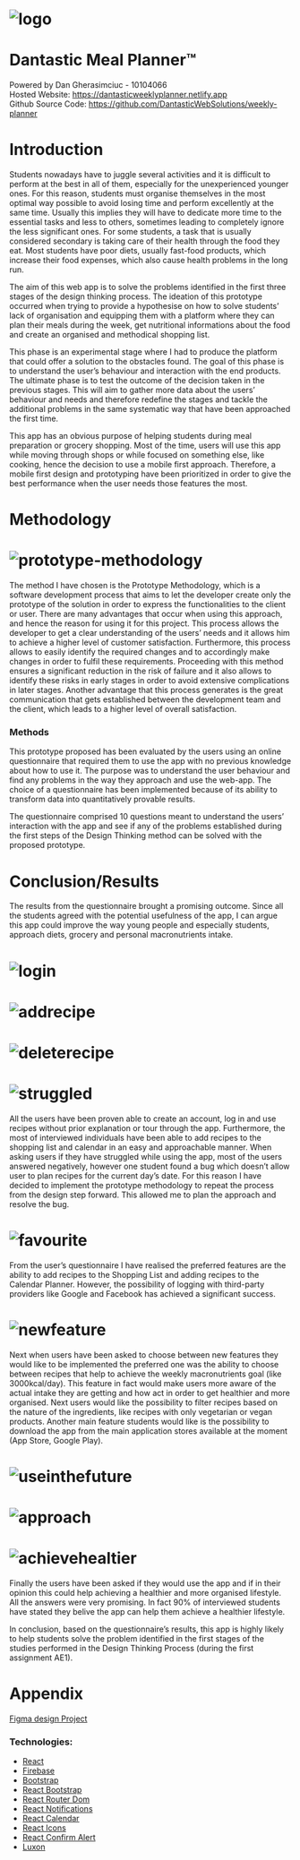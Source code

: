 # ![logo](src/assets/logo.png) 
# Dantastic Meal Planner™
Powered by Dan Gherasimciuc - 10104066 \
Hosted Website: https://dantasticweeklyplanner.netlify.app \
Github Source Code: https://github.com/DantasticWebSolutions/weekly-planner 


# Introduction

Students nowadays have to juggle several activities and it is difficult to perform at the best in all of them, especially for the unexperienced younger ones. For this reason, students must organise themselves in the most optimal way possible to avoid losing time and perform excellently at the same time. Usually this implies they will have to dedicate more time to the essential tasks and less to others, sometimes leading to completely ignore the less significant ones. For some students, a task that is usually considered secondary is taking care of their health through the food they eat. Most students have poor diets, usually fast-food products, which increase their food expenses, which also cause health problems in the long run.

The aim of this web app is to solve the problems identified in the first three stages of the design thinking process. The ideation of this prototype occurred when trying to provide a hypothesise on how to solve students’ lack of organisation and equipping them with a platform where they can plan their meals during the week, get nutritional informations about the food and create an organised and methodical shopping list.

This phase is an experimental stage where I had to produce the platform that could offer a solution to the obstacles found. The goal of this phase is to understand the user’s behaviour and interaction with the end products.
The ultimate phase is to test the outcome of the decision taken in the previous stages. This will aim to gather more data about the users’ behaviour and needs and therefore redefine the stages and tackle the additional problems in the same systematic way that have been approached the first time.

This app has an obvious purpose of helping students during meal preparation or grocery shopping. Most of the time, users will use this app while moving through shops or while focused on something else, like cooking, hence the decision to use a mobile first approach. Therefore, a mobile first design and prototyping have been prioritized in order to give the best performance when the user needs those features the most.



# Methodology

# ![prototype-methodology](src/assets/prototypeMethodology.png) 

The method I have chosen is the Prototype Methodology, which is a software development process that aims to let the developer create only the prototype of the solution in order to express the functionalities to the client or user. There are many advantages that occur when using this approach, and hence the reason for using it for this project. This process allows the developer to get a clear understanding of the users’ needs and it allows him to achieve a higher level of customer satisfaction. Furthermore, this process allows to easily identify the required changes and to accordingly make changes in order to fulfil these requirements. Proceeding with this method ensures a significant reduction in the risk of failure and it also allows to identify these risks in early stages in order to avoid extensive complications in later stages. Another advantage that this process generates is the great communication that gets established between the development team and the client, which leads to a higher level of overall satisfaction.

### Methods
This prototype proposed has been evaluated by the users using an online questionnaire that required them to use the app with no previous knowledge about how to use it. The purpose was to understand the user behaviour and find any problems in the way they approach and use the web-app. The choice of a questionnaire has been implemented because of its ability to transform data into quantitatively provable results.

The questionnaire comprised 10 questions meant to understand the users’ interaction with the app and see if any of the problems established during the first steps of the Design Thinking method can be solved with the proposed prototype.

# Conclusion/Results

The results from the questionnaire brought a promising outcome. Since all the students agreed with the potential usefulness of the app, I can argue this app could improve the way young people and especially students, approach diets, grocery and personal macronutrients intake. 

# ![login](src/assets/documentation/login.png) 
# ![addrecipe](src/assets/documentation/addrecipes.png) 
# ![deleterecipe](src/assets/documentation/deleterecipe.png) 
# ![struggled](src/assets/documentation/struggled.png) 

All the users have been proven able to create an account, log in and use recipes without prior explanation or tour through the app. Furthermore, the most of interviewed individuals have been able to add recipes to the shopping list and calendar in an easy and approachable manner. When asking users if they have struggled while using the app, most of the users answered negatively, however one student found a bug which doesn’t allow user to plan recipes for the current day’s date. For this reason I have decided to implement the prototype methodology to repeat the process from the design step forward. This allowed me to plan the approach and resolve the bug. 

# ![favourite](src/assets/documentation/favourite.png) 

From the user’s questionnaire I have realised the preferred features are the ability to add recipes to the Shopping List and adding recipes to the Calendar Planner. However, the possibility of logging with third-party providers like Google and Facebook has achieved a significant success. 

# ![newfeature](src/assets/documentation/newfeature.png) 

Next when users have been asked to choose between new features they would like to be implemented the preferred one was the ability to choose between recipes that help to achieve the weekly macronutrients goal (like 3000kcal/day). This feature in fact would make users more aware of the actual intake they are getting and how act in order to get healthier and more organised. Next users would like the possibility to filter recipes based on the nature of the ingredients, like recipes with only vegetarian or vegan products. Another main feature students would like is the possibility to download the app from the main application stores available at the moment (App Store, Google Play).

# ![useinthefuture](src/assets/documentation/useinthefuture.png) 
# ![approach](src/assets/documentation/approach.png) 
# ![achievehealtier](src/assets/documentation/achievehealtier.png) 

Finally the users have been asked if they would use the app and if in their opinion this could help achieving a healthier and more organised lifestyle. All the answers were very promising. In fact 90% of interviewed students have stated they belive the app can help them achieve a healthier lifestyle.

In conclusion, based on the questionnaire’s results, this app is highly likely to help students solve the problem identified in the first stages of the studies performed in the Design Thinking Process (during the first assignment AE1). 


# Appendix

[Figma design Project](https://www.figma.com/file/kIQUiAkFknaj58zUyVi8rj/Meals-and-Shopping-List-weekly-planner?node-id=0%3A1)


### Technologies: 
- [React](https://www.npmjs.com/package/react)
- [Firebase](https://www.npmjs.com/package/firebase)
- [Bootstrap](https://www.npmjs.com/package/bootstrap)
- [React Bootstrap](https://www.npmjs.com/package/react-bootstrap)  
- [React Router Dom](https://reactrouter.com/)
- [React Notifications](https://www.npmjs.com/package/react-notifications)
- [React Calendar](https://www.npmjs.com/package/react-calendar)
- [React Icons](https://www.npmjs.com/package/react-icons)
- [React Confirm Alert](https://www.npmjs.com/package/react-confirm-alert)
- [Luxon](https://moment.github.io/luxon/)

#


